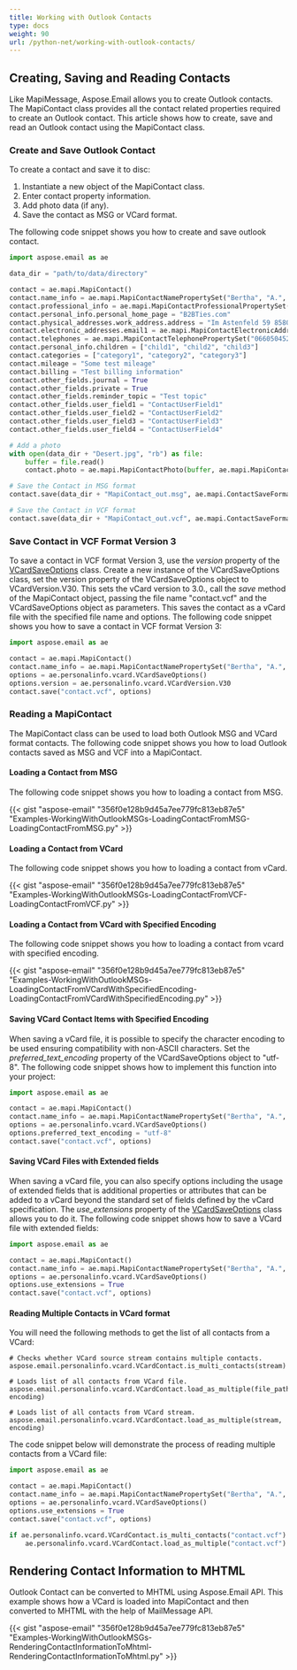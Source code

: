 ```yaml
---
title: Working with Outlook Contacts
type: docs
weight: 90
url: /python-net/working-with-outlook-contacts/
---
```



## **Creating, Saving and Reading Contacts**
Like MapiMessage, Aspose.Email allows you to create Outlook contacts. The MapiContact class provides all the contact related properties required to create an Outlook contact. This article shows how to create, save and read an Outlook contact using the MapiContact class.
### **Create and Save Outlook Contact**
To create a contact and save it to disc:

1. Instantiate a new object of the MapiContact class.
1. Enter contact property information.
1. Add photo data (if any).
1. Save the contact as MSG or VCard format.

The following code snippet shows you how to create and save outlook contact.

```py
import aspose.email as ae

data_dir = "path/to/data/directory"

contact = ae.mapi.MapiContact()
contact.name_info = ae.mapi.MapiContactNamePropertySet("Bertha", "A.", "Buell")
contact.professional_info = ae.mapi.MapiContactProfessionalPropertySet("Awthentikz", "Social work assistant")
contact.personal_info.personal_home_page = "B2BTies.com"
contact.physical_addresses.work_address.address = "Im Astenfeld 59 8580 EDELSCHROTT"
contact.electronic_addresses.email1 = ae.mapi.MapiContactElectronicAddress("Experwas", "SMTP", "BerthaABuell@armyspy.com")
contact.telephones = ae.mapi.MapiContactTelephonePropertySet("06605045265")
contact.personal_info.children = ["child1", "child2", "child3"]
contact.categories = ["category1", "category2", "category3"]
contact.mileage = "Some test mileage"
contact.billing = "Test billing information"
contact.other_fields.journal = True
contact.other_fields.private = True
contact.other_fields.reminder_topic = "Test topic"
contact.other_fields.user_field1 = "ContactUserField1"
contact.other_fields.user_field2 = "ContactUserField2"
contact.other_fields.user_field3 = "ContactUserField3"
contact.other_fields.user_field4 = "ContactUserField4"

# Add a photo
with open(data_dir + "Desert.jpg", "rb") as file:
    buffer = file.read()
    contact.photo = ae.mapi.MapiContactPhoto(buffer, ae.mapi.MapiContactPhotoImageFormat.Jpeg)

# Save the Contact in MSG format
contact.save(data_dir + "MapiContact_out.msg", ae.mapi.ContactSaveFormat.MSG)

# Save the Contact in VCF format
contact.save(data_dir + "MapiContact_out.vcf", ae.mapi.ContactSaveFormat.V_CARD)
```

### **Save Contact in VCF Format Version 3**

To save a contact in VCF format Version 3, use the *version* property of the [VCardSaveOptions](https://reference.aspose.com/email/python-net/aspose.email.personalinfo.vcard/vcardsaveoptions/#vcardsaveoptions-class) class. Create a new instance of the VCardSaveOptions class, set the version property of the VCardSaveOptions object to VCardVersion.V30. This sets the vCard version to 3.0., call the *save* method of the MapiContact object, passing the file name "contact.vcf" and the VCardSaveOptions object as parameters. This saves the contact as a vCard file with the specified file name and options. The following code snippet shows you how to save a contact in VCF format Version 3:

```python
import aspose.email as ae

contact = ae.mapi.MapiContact()
contact.name_info = ae.mapi.MapiContactNamePropertySet("Bertha", "A.", "Buell")
options = ae.personalinfo.vcard.VCardSaveOptions()
options.version = ae.personalinfo.vcard.VCardVersion.V30
contact.save("contact.vcf", options)
```

### **Reading a MapiContact**
The MapiContact class can be used to load both Outlook MSG and VCard format contacts. The following code snippet shows you how to load Outlook contacts saved as MSG and VCF into a MapiContact.
#### **Loading a Contact from MSG**
The following code snippet shows you how to loading a contact from MSG.



{{< gist "aspose-email" "356f0e128b9d45a7ee779fc813eb87e5" "Examples-WorkingWithOutlookMSGs-LoadingContactFromMSG-LoadingContactFromMSG.py" >}}
#### **Loading a Contact from VCard**
The following code snippet shows you how to loading a contact from vCard.



{{< gist "aspose-email" "356f0e128b9d45a7ee779fc813eb87e5" "Examples-WorkingWithOutlookMSGs-LoadingContactFromVCF-LoadingContactFromVCF.py" >}}
#### **Loading a Contact from VCard with Specified Encoding**
The following code snippet shows you how to loading a contact from vcard with specified encoding.



{{< gist "aspose-email" "356f0e128b9d45a7ee779fc813eb87e5" "Examples-WorkingWithOutlookMSGs-LoadingContactFromVCardWithSpecifiedEncoding-LoadingContactFromVCardWithSpecifiedEncoding.py" >}}

#### **Saving VCard Contact Items with Specified Encoding**

When saving a vCard file, it is possible to specify the character encoding to be used ensuring compatibility with non-ASCII characters. Set the *preferred_text_encoding* property of the VCardSaveOptions object to "utf-8". The following code snippet shows how to implement this function into your project:

```python
import aspose.email as ae

contact = ae.mapi.MapiContact()
contact.name_info = ae.mapi.MapiContactNamePropertySet("Bertha", "A.", "Buell")
options = ae.personalinfo.vcard.VCardSaveOptions()
options.preferred_text_encoding = "utf-8"
contact.save("contact.vcf", options)
```

#### **Saving VCard Files with Extended fields**

When saving a vCard file, you can also specify options including the usage of extended fields that is additional properties or attributes that can be added to a vCard beyond the standard set of fields defined by the vCard specification. The *use_extensions* property of the [VCardSaveOptions](https://reference.aspose.com/email/python-net/aspose.email.personalinfo.vcard/vcardsaveoptions/#vcardsaveoptions-class) class allows you to do it. The following code snippet shows how to save a VCard file with extended fields:

```python
import aspose.email as ae

contact = ae.mapi.MapiContact()
contact.name_info = ae.mapi.MapiContactNamePropertySet("Bertha", "A.", "Buell")
options = ae.personalinfo.vcard.VCardSaveOptions()
options.use_extensions = True
contact.save("contact.vcf", options)
```
#### **Reading Multiple Contacts in VCard format**

You will need the following methods to get the list of all contacts from a VCard:

```
# Checks whether VCard source stream contains multiple contacts.
aspose.email.personalinfo.vcard.VCardContact.is_multi_contacts(stream)

# Loads list of all contacts from VCard file.
aspose.email.personalinfo.vcard.VCardContact.load_as_multiple(file_path, encoding)

# Loads list of all contacts from VCard stream.
aspose.email.personalinfo.vcard.VCardContact.load_as_multiple(stream, encoding)
```
The code snippet below will demonstrate the process of reading multiple contacts from a VCard file:

```python
import aspose.email as ae

contact = ae.mapi.MapiContact()
contact.name_info = ae.mapi.MapiContactNamePropertySet("Bertha", "A.", "Buell")
options = ae.personalinfo.vcard.VCardSaveOptions()
options.use_extensions = True
contact.save("contact.vcf", options)

if ae.personalinfo.vcard.VCardContact.is_multi_contacts("contact.vcf"):
    ae.personalinfo.vcard.VCardContact.load_as_multiple("contact.vcf")
```

## **Rendering Contact Information to MHTML**
Outlook Contact can be converted to MHTML using Aspose.Email API. This example shows how a VCard is loaded into MapiContact and then converted to MHTML with the help of MailMessage API.

{{< gist "aspose-email" "356f0e128b9d45a7ee779fc813eb87e5" "Examples-WorkingWithOutlookMSGs-RenderingContactInformationToMhtml-RenderingContactInformationToMhtml.py" >}}
